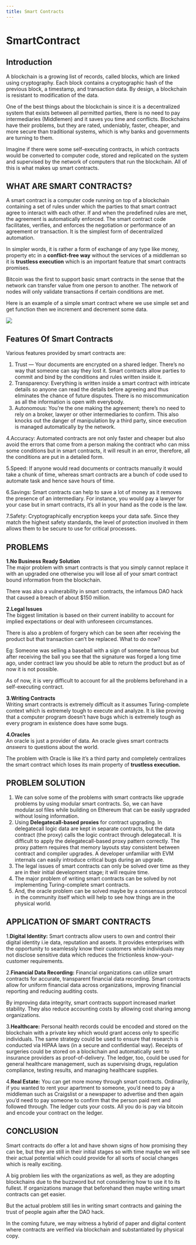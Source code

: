 ```yaml
---
title: Smart Contracts
---
```


# SmartContract

## **Introduction**

A blockchain is a growing list of records, called blocks, which are linked using cryptography. Each block contains a cryptographic hash of the previous block, a timestamp, and transaction data. By design, a blockchain is resistant to modification of the data.

One of the best things about the blockchain is since it is a decentralized system that exists between all permitted parties, there is no need to pay intermediaries \(Middlemen\) and it saves you time and conflicts. Blockchains have their problems, but they are rated, undeniably, faster, cheaper, and more secure than traditional systems, which is why banks and governments are turning to them.

Imagine if there were some self-executing contracts, in which contracts would be converted to computer code, stored and replicated on the system and supervised by the network of computers that run the blockchain. All of this is what makes up smart contracts.

## **WHAT ARE SMART CONTRACTS?**

A smart contract is a computer code running on top of a blockchain containing a set of rules under which the parties to that smart contract agree to interact with each other. If and when the predefined rules are met, the agreement is automatically enforced. The smart contract code facilitates, verifies, and enforces the negotiation or performance of an agreement or transaction. It is the simplest form of decentralized automation.

In simpler words, it is rather a form of exchange of any type like money, property etc in a **conflict-free way** without the services of a middleman so it is **trustless execution** which is an important feature that smart contracts promises.

Bitcoin was the first to support basic smart contracts in the sense that the network can transfer value from one person to another. The network of nodes will only validate transactions if certain conditions are met.

Here is an example of a simple smart contract where we use simple set and get function then we increment and decrement some data.

![](https://cdn-images-1.medium.com/max/800/0*t3R3g_wwyDF5YjO8)

## **Features Of Smart Contracts**

Various features provided by smart contracts are:

1. Trust — Your documents are encrypted on a shared ledger. There’s no way that someone can say they lost it. Smart contracts allow parties to commit and bind by the conditions and rules written inside it.
2. Transparency: Everything is written inside a smart contract with intricate details so anyone can read the details before agreeing and thus eliminates the chance of future disputes. There is no miscommunication as all the information is open with everybody.
3. Autonomous: You’re the one making the agreement; there’s no need to rely on a broker, lawyer or other intermediaries to confirm. This also knocks out the danger of manipulation by a third party, since execution is managed automatically by the network.

4.Accuracy: Automated contracts are not only faster and cheaper but also avoid the errors that come from a person making the contract who can miss some conditions but in smart contracts, it will result in an error, therefore, all the conditions are put in a detailed form.

5.Speed: If anyone would read documents or contracts manually it would take a chunk of time, whereas smart contracts are a bunch of code used to automate task and hence save hours of time.

6.Savings: Smart contracts can help to save a lot of money as it removes the presence of an intermediary. For instance, you would pay a lawyer for your case but in smart contracts, it’s all in your hand as the code is the law.

7.Safety: Cryptographically encryption keeps your data safe. Since they match the highest safety standards, the level of protection involved in them allows them to be secure to use for critical processes.

## **PROBLEMS**

**1.No Business Ready Solution**  
 The major problem with smart contracts is that you simply cannot replace it with an upgraded one otherwise you will lose all of your smart contract bound information from the blockchain.

There was also a vulnerability in smart contracts, the infamous DAO hack that caused a breach of about $150 million.

**2.Legal Issues**  
The biggest limitation is based on their current inability to account for implied expectations or deal with unforeseen circumstances.

There is also a problem of forgery which can be seen after receiving the product but that transaction can’t be replaced. What to do now?

Eg: Someone was selling a baseball with a sign of someone famous but after receiving the ball you see that the signature was forged a long time ago, under contract law you should be able to return the product but as of now it is not possible.

As of now, it is very difficult to account for all the problems beforehand in a self-executing contract.

**3.Writing Contracts**  
Writing smart contracts is extremely difficult as it assumes Turing-complete context which is extremely tough to execute and analyze. It is like proving that a computer program doesn’t have bugs which is extremely tough as every program in existence does have some bugs.

**4.Oracles**  
An oracle is just a provider of data. An oracle gives smart contracts _answers_ to questions about the world.

The problem with Oracle is like it’s a third party and completely centralizes the smart contract which loses its main property of **trustless execution.**

## **PROBLEM SOLUTION**

1. We can solve some of the problems with smart contracts like upgrade problems by using modular smart contracts. So, we can have modular.sol files while building on Ethereum that can be easily upgraded without losing information.
2. Using **Delegatecall-based proxies** for contract upgrading. In delegatecall logic data are kept in separate contracts, but the data contract \(the proxy\) calls the logic contract through delegatecall. It is difficult to apply the delegatecall-based proxy pattern correctly. The proxy pattern requires that memory layouts stay consistent between contract and compiler upgrades. A developer unfamiliar with EVM internals can easily introduce critical bugs during an upgrade.
3. The legal issues of smart contracts can only be solved over time as they are in their initial development stage; it will require time.
4. The major problem of writing smart contracts can be solved by not implementing Turing-complete smart contracts.
5. And, the oracle problem can be solved maybe by a consensus protocol in the community itself which will help to see how things are in the physical world.

## **APPLICATION OF SMART CONTRACTS**

1.**Digital Identity:** Smart contracts allow users to own and control their digital identity i.ie data, reputation and assets. It provides enterprises with the opportunity to seamlessly know their customers while individuals may not disclose sensitive data which reduces the frictionless know-your-customer requirements.

2.**Financial Data Recording:** Financial organizations can utilize smart contracts for accurate, transparent financial data recording. Smart contracts allow for uniform financial data across organizations, improving financial reporting and reducing auditing costs.

By improving data integrity, smart contracts support increased market stability. They also reduce accounting costs by allowing cost sharing among organizations.

3.**Healthcare:** Personal health records could be encoded and stored on the blockchain with a private key which would grant access only to specific individuals. The same strategy could be used to ensure that research is conducted via HIPAA laws \(in a secure and confidential way\). Receipts of surgeries could be stored on a blockchain and automatically sent to insurance providers as proof-of-delivery. The ledger, too, could be used for general healthcare management, such as supervising drugs, regulation compliance, testing results, and managing healthcare supplies.

4.**Real Estate:** You can get more money through smart contracts. Ordinarily, if you wanted to rent your apartment to someone, you’d need to pay a middleman such as Craigslist or a newspaper to advertise and then again you’d need to pay someone to confirm that the person paid rent and followed through. The ledger cuts your costs. All you do is pay via bitcoin and encode your contract on the ledger.

## **CONCLUSION**

Smart contracts do offer a lot and have shown signs of how promising they can be, but they are still in their initial stages so with time maybe we will see their actual potential which could provide for all sorts of social changes which is really exciting.

A big problem lies with the organizations as well, as they are adopting blockchains due to the buzzword but not considering how to use it to its fullest. If organizations manage that beforehand then maybe writing smart contracts can get easier.

But the actual problem still lies in writing smart contracts and gaining the trust of people again after the DAO hack.

In the coming future, we may witness a hybrid of paper and digital content where contracts are verified via blockchain and substantiated by physical copy.

